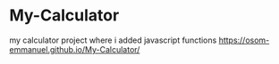 # My-Calculator
my calculator project where i added javascript functions
https://osom-emmanuel.github.io/My-Calculator/
